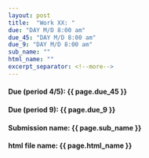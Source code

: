 ```yaml
---
layout: post
title:  "Work XX: "
due: "DAY M/D 8:00 am"
due_45: "DAY M/D 8:00 am"
due_9: "DAY M/D 8:00 am"
sub_name: ""
html_name: ""
excerpt_separator: <!--more-->
---
```


#### Due (period 4/5): {{ page.due_45 }}
#### Due (period 9): {{ page.due_9 }}

#### Submission name: {{ page.sub_name }}
#### html file name: {{ page.html_name }}
<!--more-->
